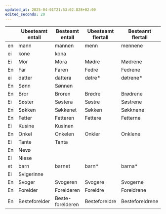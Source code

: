 ```yaml
---
updated_at: 2025-04-01T21:53:02.828+02:00
edited_seconds: 20
---
```

|     | Ubesteamt entall | Besteamt entall  | Ubesteamt flertall | Besteamt flertall |     |
| --- | ---------------- | ---------------- | ------------------ | ----------------- | --- |
| en  | mann             | mannen           | menn               | mennene           |     |
| ei  | kone             | kona             |                    |                   |     |
| Ei  | Mor              | Mora             | Mødre              | Mødrene           |     |
| En  | Far              | Faren            | Fedre              | Fedrene           |     |
| ei  | datter           | dattera          | døtre*             | døtrene*          |     |
| En  | Sønn             | Sønnen           |                    |                   |     |
| En  | Bror             | Broren           | Brødre             | Brødrene          |     |
| Ei  | Søster           | Søstera          | Søstre             | Søstrene          |     |
| En  | Søkken           | Søkkenet         | Søkken             | Søkknene          |     |
| En  | Fetter           | Fetteren         | Fettere            | Fetterne          |     |
| Ei  | Kusine           | Kusinen          |                    |                   |     |
| En  | Onkel            | Onkelen          | Onkler             | Onklene           |     |
| Ei  | Tante            | Tanta            |                    |                   |     |
| En  | Nevø             |                  |                    |                   |     |
| Ei  | Niese            |                  |                    |                   |     |
| et  | barn             | barnet           | barn*              | barna*            |     |
| Ei  | Svigerinne       |                  |                    |                   |     |
| En  | Svoger           | Svogeren         | Svogere            | Svogerne          |     |
| En  | Forelder         | Forelderen       | Foreldre           | Foreldrene        |     |
| En  | Besteforelder    | Beste-forelderen | Besteforeldre      | Besteforeldrene   |     |